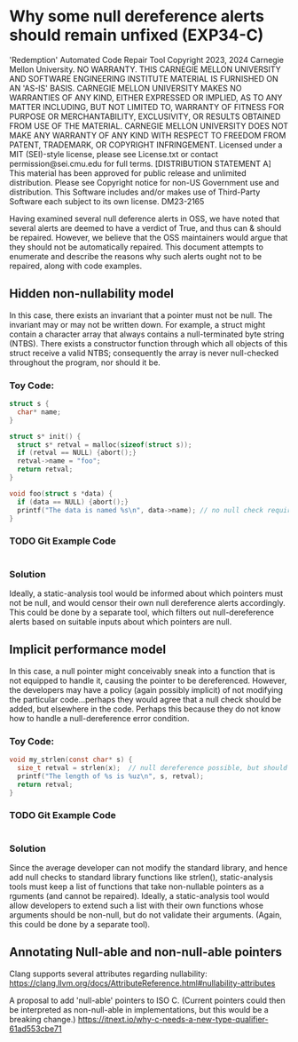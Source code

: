 # Why some null dereference alerts should remain unfixed (EXP34-C)

<legal>
'Redemption' Automated Code Repair Tool
Copyright 2023, 2024 Carnegie Mellon University.
NO WARRANTY. THIS CARNEGIE MELLON UNIVERSITY AND SOFTWARE ENGINEERING
INSTITUTE MATERIAL IS FURNISHED ON AN 'AS-IS' BASIS. CARNEGIE MELLON
UNIVERSITY MAKES NO WARRANTIES OF ANY KIND, EITHER EXPRESSED OR IMPLIED,
AS TO ANY MATTER INCLUDING, BUT NOT LIMITED TO, WARRANTY OF FITNESS FOR
PURPOSE OR MERCHANTABILITY, EXCLUSIVITY, OR RESULTS OBTAINED FROM USE OF
THE MATERIAL. CARNEGIE MELLON UNIVERSITY DOES NOT MAKE ANY WARRANTY OF ANY
KIND WITH RESPECT TO FREEDOM FROM PATENT, TRADEMARK, OR COPYRIGHT
INFRINGEMENT.
Licensed under a MIT (SEI)-style license, please see License.txt or
contact permission@sei.cmu.edu for full terms.
[DISTRIBUTION STATEMENT A] This material has been approved for public
release and unlimited distribution.  Please see Copyright notice for
non-US Government use and distribution.
This Software includes and/or makes use of Third-Party Software each
subject to its own license.
DM23-2165
</legal>

Having examined several null deference alerts in OSS, we have noted that several alerts are deemed to have a verdict of True, and thus can & should be repaired. However, we believe that the OSS maintainers would argue that they should not be automatically repaired.  This document attempts to enumerate and describe the reasons why such alerts ought not to be repaired, along with code examples.

## Hidden non-nullability model

In this case, there exists an invariant that a pointer must not be null. The invariant may or may not be written down. For example, a struct might contain a character array that always contains a null-terminated byte string (NTBS). There exists a constructor function through which all objects of this struct receive a valid NTBS; consequently the array is never null-checked throughout the program, nor should it be.

### Toy Code:
```c
struct s {
  char* name;
}

struct s* init() {
  struct s* retval = malloc(sizeof(struct s));
  if (retval == NULL) {abort();}
  retval->name = "foo";
  return retval;
}

void foo(struct s *data) {
  if (data == NULL) {abort();}
  printf("The data is named %s\n", data->name); // no null check required
}
```

### TODO Git Example Code
```c
```

### Solution

Ideally, a static-analysis tool would be informed about which pointers must not be null, and would censor their own null dereference alerts accordingly.  This could be done by a separate tool, which filters out null-dereference alerts based on suitable inputs about which pointers are null.

## Implicit performance model

In this case, a null pointer might conceivably sneak into a function that is not equipped to handle it, causing the pointer to be dereferenced. However, the developers may have a policy (again possibly implicit) of not modifying the particular code...perhaps they would agree that a null check should be added, but elsewhere in the code.  Perhaps this because they do not know how to handle a null-dereference error condition.

### Toy Code:
```c
void my_strlen(const char* s) {
  size_t retval = strlen(x);  // null dereference possible, but should be fixed elsewhere
  printf("The length of %s is %uz\n", s, retval);
  return retval;
}
```

### TODO Git Example Code
```c
```

### Solution

Since the average developer can not modify the standard library, and hence add null checks to standard library functions like strlen(), static-analysis tools must keep a list of functions that take non-nullable pointers as a rguments (and cannot be repaired).  Ideally, a static-analysis tool would allow developers to extend such a list with their own functions whose arguments should be non-null, but do not validate their arguments.  (Again, this could be done by a separate tool).

## Annotating Null-able and non-null-able pointers

Clang supports several attributes regarding nullability:
https://clang.llvm.org/docs/AttributeReference.html#nullability-attributes

A proposal to add 'null-able' pointers to ISO C. (Current pointers could then be interpreted as non-null-able in implementations, but this would be a breaking change.)
https://itnext.io/why-c-needs-a-new-type-qualifier-61ad553cbe71

